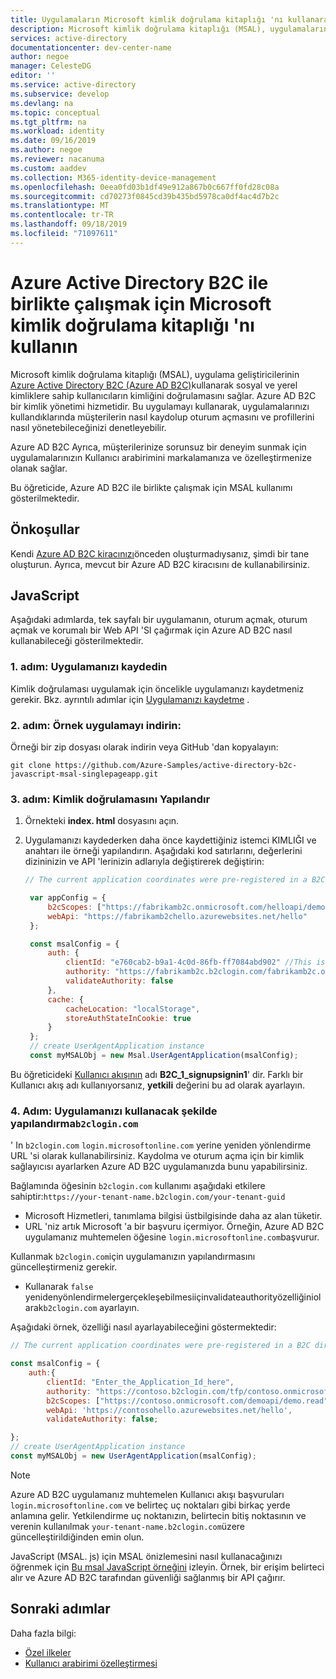 ```yaml
---
title: Uygulamaların Microsoft kimlik doğrulama kitaplığı 'nı kullanarak Azure AD B2C ile nasıl birlikte çalışabilme hakkında bilgi edinin
description: Microsoft kimlik doğrulama kitaplığı (MSAL), uygulamaların, güvenli Web API 'Lerini çağırmak için Azure AD B2C birlikte çalışabilmesine ve belirteçleri almasına olanak sağlar. Bu Web API 'Leri Microsoft Graph, diğer Microsoft API 'Leri, başkalarından Web API 'Leri veya kendi Web API 'niz olabilir.
services: active-directory
documentationcenter: dev-center-name
author: negoe
manager: CelesteDG
editor: ''
ms.service: active-directory
ms.subservice: develop
ms.devlang: na
ms.topic: conceptual
ms.tgt_pltfrm: na
ms.workload: identity
ms.date: 09/16/2019
ms.author: negoe
ms.reviewer: nacanuma
ms.custom: aaddev
ms.collection: M365-identity-device-management
ms.openlocfilehash: 0eea0fd03b1df49e912a867b0c667ff0fd28c08a
ms.sourcegitcommit: cd70273f0845cd39b435bd5978ca0df4ac4d7b2c
ms.translationtype: MT
ms.contentlocale: tr-TR
ms.lasthandoff: 09/18/2019
ms.locfileid: "71097611"
---
```

# <a name="use-microsoft-authentication-library-to-interoperate-with-azure-active-directory-b2c"></a>Azure Active Directory B2C ile birlikte çalışmak için Microsoft kimlik doğrulama kitaplığı 'nı kullanın

Microsoft kimlik doğrulama kitaplığı (MSAL), uygulama geliştiricilerinin [Azure Active Directory B2C (Azure AD B2C)](https://docs.microsoft.com/azure/active-directory-b2c/)kullanarak sosyal ve yerel kimliklere sahip kullanıcıların kimliğini doğrulamasını sağlar. Azure AD B2C bir kimlik yönetimi hizmetidir. Bu uygulamayı kullanarak, uygulamalarınızı kullandıklarında müşterilerin nasıl kaydolup oturum açmasını ve profillerini nasıl yönetebileceğinizi denetleyebilir.

Azure AD B2C Ayrıca, müşterilerinize sorunsuz bir deneyim sunmak için uygulamalarınızın Kullanıcı arabirimini markalamanıza ve özelleştirmenize olanak sağlar.

Bu öğreticide, Azure AD B2C ile birlikte çalışmak için MSAL kullanımı gösterilmektedir.

## <a name="prerequisites"></a>Önkoşullar

Kendi [Azure AD B2C kiracınızı](https://docs.microsoft.com/azure/active-directory-b2c/tutorial-create-tenant)önceden oluşturmadıysanız, şimdi bir tane oluşturun. Ayrıca, mevcut bir Azure AD B2C kiracısını de kullanabilirsiniz.

## <a name="javascript"></a>JavaScript

Aşağıdaki adımlarda, tek sayfalı bir uygulamanın, oturum açmak, oturum açmak ve korumalı bir Web API 'SI çağırmak için Azure AD B2C nasıl kullanabileceği gösterilmektedir.

### <a name="step-1-register-your-application"></a>1\. adım: Uygulamanızı kaydedin

Kimlik doğrulaması uygulamak için öncelikle uygulamanızı kaydetmeniz gerekir. Bkz. ayrıntılı adımlar için [Uygulamanızı kaydetme](https://github.com/Azure-Samples/active-directory-b2c-javascript-msal-singlepageapp#step-4-register-your-own-web-application-with-azure-ad-b2c) .

### <a name="step-2-download-the-sample-application"></a>2\. adım: Örnek uygulamayı indirin:

Örneği bir zip dosyası olarak indirin veya GitHub 'dan kopyalayın:

```
git clone https://github.com/Azure-Samples/active-directory-b2c-javascript-msal-singlepageapp.git
```

### <a name="step-3-configure-authentication"></a>3\. adım: Kimlik doğrulamasını Yapılandır

1. Örnekteki **index. html** dosyasını açın.

1. Uygulamanızı kaydederken daha önce kaydettiğiniz istemci KIMLIĞI ve anahtarı ile örneği yapılandırın. Aşağıdaki kod satırlarını, değerlerini dizininizin ve API 'lerinizin adlarıyla değiştirerek değiştirin:

   ```javascript
   // The current application coordinates were pre-registered in a B2C tenant.

    var appConfig = {
        b2cScopes: ["https://fabrikamb2c.onmicrosoft.com/helloapi/demo.read"],
        webApi: "https://fabrikamb2chello.azurewebsites.net/hello"
    };

    const msalConfig = {
        auth: {
            clientId: "e760cab2-b9a1-4c0d-86fb-ff7084abd902" //This is your client/application ID
            authority: "https://fabrikamb2c.b2clogin.com/fabrikamb2c.onmicrosoft.com/b2c_1_susi", //This is your tenant info
            validateAuthority: false
        },
        cache: {
            cacheLocation: "localStorage",
            storeAuthStateInCookie: true
        }
    };
    // create UserAgentApplication instance
    const myMSALObj = new Msal.UserAgentApplication(msalConfig);

   ```

Bu öğreticideki [Kullanıcı akışının](https://docs.microsoft.com/azure/active-directory-b2c/active-directory-b2c-reference-policies) adı **B2C_1_signupsignin1**' dir. Farklı bir Kullanıcı akış adı kullanıyorsanız, **yetkili** değerini bu ad olarak ayarlayın.

### <a name="step-4-configure-your-application-to-use-b2clogincom"></a>4\. Adım: Uygulamanızı kullanacak şekilde yapılandırma`b2clogin.com`

' In `b2clogin.com` `login.microsoftonline.com` yerine yeniden yönlendirme URL 'si olarak kullanabilirsiniz. Kaydolma ve oturum açma için bir kimlik sağlayıcısı ayarlarken Azure AD B2C uygulamanızda bunu yapabilirsiniz.

Bağlamında öğesinin `b2clogin.com` kullanımı aşağıdaki etkilere sahiptir:`https://your-tenant-name.b2clogin.com/your-tenant-guid`

- Microsoft Hizmetleri, tanımlama bilgisi üstbilgisinde daha az alan tüketir.
- URL 'niz artık Microsoft 'a bir başvuru içermiyor. Örneğin, Azure AD B2C uygulamanız muhtemelen öğesine `login.microsoftonline.com`başvurur.

 Kullanmak `b2clogin.com`için uygulamanızın yapılandırmasını güncelleştirmeniz gerekir.  

- Kullanarak `false` yenidenyönlendirmelergerçekleşebilmesiiçinvalidateauthorityözelliğiniolarak`b2clogin.com` ayarlayın.

Aşağıdaki örnek, özelliği nasıl ayarlayabileceğini göstermektedir:

```javascript
// The current application coordinates were pre-registered in a B2C directory.

const msalConfig = {
    auth:{
        clientId: "Enter_the_Application_Id_here",
        authority: "https://contoso.b2clogin.com/tfp/contoso.onmicrosoft.com/B2C_1_signupsignin1",
        b2cScopes: ["https://contoso.onmicrosoft.com/demoapi/demo.read"],
        webApi: 'https://contosohello.azurewebsites.net/hello',
        validateAuthority: false;

};
// create UserAgentApplication instance
const myMSALObj = new UserAgentApplication(msalConfig);
```

> [!NOTE]
> Azure AD B2C uygulamanız muhtemelen Kullanıcı akışı başvuruları `login.microsoftonline.com` ve belirteç uç noktaları gibi birkaç yerde anlamına gelir. Yetkilendirme uç noktanızın, belirtecin bitiş noktasının ve verenin kullanılmak `your-tenant-name.b2clogin.com`üzere güncelleştirildiğinden emin olun.

JavaScript (MSAL. js) için MSAL önizlemesini nasıl kullanacağınızı öğrenmek için [Bu msal JavaScript örneğini](https://github.com/Azure-Samples/active-directory-b2c-javascript-msal-singlepageapp#single-page-application-built-on-msaljs-with-azure-ad-b2c) izleyin. Örnek, bir erişim belirteci alır ve Azure AD B2C tarafından güvenliği sağlanmış bir API çağırır.

## <a name="next-steps"></a>Sonraki adımlar

Daha fazla bilgi:

- [Özel ilkeler](https://docs.microsoft.com/azure/active-directory-b2c/active-directory-b2c-overview-custom)
- [Kullanıcı arabirimi özelleştirmesi](https://docs.microsoft.com/azure/active-directory-b2c/customize-ui-overview)